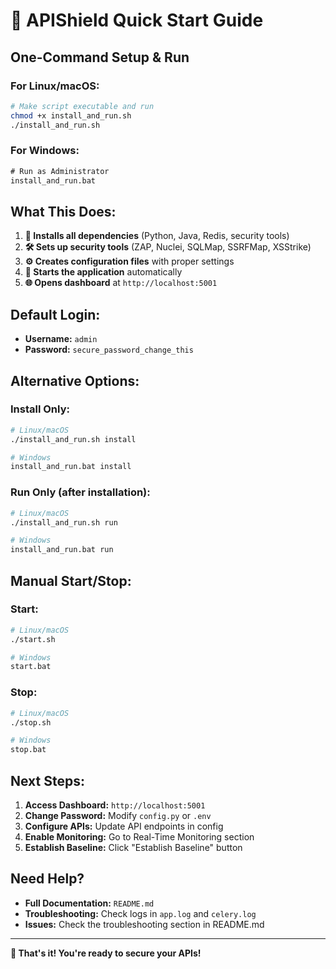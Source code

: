 # 🚀 APIShield Quick Start Guide

## **One-Command Setup & Run**

### **For Linux/macOS:**
```bash
# Make script executable and run
chmod +x install_and_run.sh
./install_and_run.sh
```

### **For Windows:**
```cmd
# Run as Administrator
install_and_run.bat
```

## **What This Does:**

1. **🔧 Installs all dependencies** (Python, Java, Redis, security tools)
2. **🛠️ Sets up security tools** (ZAP, Nuclei, SQLMap, SSRFMap, XSStrike)
3. **⚙️ Creates configuration files** with proper settings
4. **🚀 Starts the application** automatically
5. **🌐 Opens dashboard** at `http://localhost:5001`

## **Default Login:**
- **Username:** `admin`
- **Password:** `secure_password_change_this`

## **Alternative Options:**

### **Install Only:**
```bash
# Linux/macOS
./install_and_run.sh install

# Windows
install_and_run.bat install
```

### **Run Only (after installation):**
```bash
# Linux/macOS
./install_and_run.sh run

# Windows
install_and_run.bat run
```

## **Manual Start/Stop:**

### **Start:**
```bash
# Linux/macOS
./start.sh

# Windows
start.bat
```

### **Stop:**
```bash
# Linux/macOS
./stop.sh

# Windows
stop.bat
```

## **Next Steps:**

1. **Access Dashboard:** `http://localhost:5001`
2. **Change Password:** Modify `config.py` or `.env`
3. **Configure APIs:** Update API endpoints in config
4. **Enable Monitoring:** Go to Real-Time Monitoring section
5. **Establish Baseline:** Click "Establish Baseline" button

## **Need Help?**

- **Full Documentation:** `README.md`
- **Troubleshooting:** Check logs in `app.log` and `celery.log`
- **Issues:** Check the troubleshooting section in README.md

---

**🎉 That's it! You're ready to secure your APIs!**
